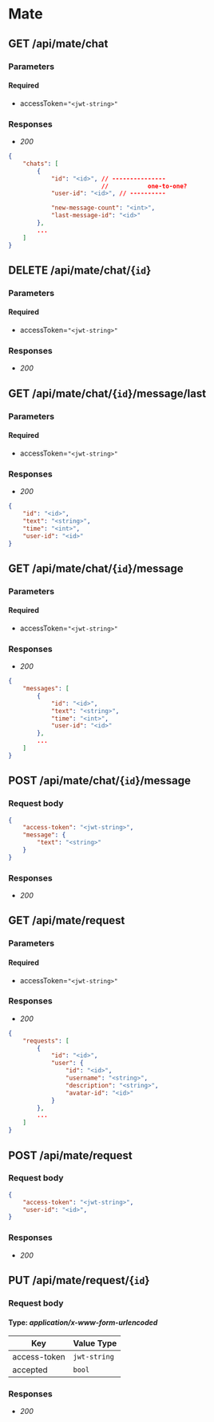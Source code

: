 # Mate

## GET /api/mate/chat

### Parameters
#### Required
- accessToken=`"<jwt-string>"`

### Responses
- *200*
```json
{
    "chats": [
        {
            "id": "<id>", // ---------------
                          //           one-to-one?
            "user-id": "<id>", // ----------

            "new-message-count": "<int>",
            "last-message-id": "<id>"
        },
        ...
    ]
}
```

## DELETE /api/mate/chat/{`id`}

### Parameters
#### Required
- accessToken=`"<jwt-string>"`

### Responses
- *200*

<!-- -------------------------------------------- -->

## GET /api/mate/chat/{`id`}/message/last

### Parameters
#### Required
- accessToken=`"<jwt-string>"`

### Responses
- *200*
```json
{
    "id": "<id>",
    "text": "<string>",
    "time": "<int>",
    "user-id": "<id>"
}
```

## GET /api/mate/chat/{`id`}/message

### Parameters
#### Required
- accessToken=`"<jwt-string>"`

### Responses
- *200*
```json
{
    "messages": [
        {
            "id": "<id>",
            "text": "<string>",
            "time": "<int>",
            "user-id": "<id>"
        },
        ...
    ]
}
```

## POST /api/mate/chat/{`id`}/message

### Request body
```json
{
    "access-token": "<jwt-string>",
    "message": {
        "text": "<string>"
    }
}
```

### Responses
- *200*

<!-- -------------------------------------------- -->

## GET /api/mate/request

### Parameters
#### Required
- accessToken=`"<jwt-string>"`

### Responses
- *200*
```json
{
    "requests": [
        {
            "id": "<id>",
            "user": {
                "id": "<id>",
                "username": "<string>",
                "description": "<string>",
                "avatar-id": "<id>"
            }
        },
        ...
    ]
}
```

## POST /api/mate/request

### Request body
```json
{
    "access-token": "<jwt-string>",
    "user-id": "<id>",
}
```

### Responses
- *200*

## PUT /api/mate/request/{`id`}

### Request body
#### Type: *application/x-www-form-urlencoded*
| Key | Value Type |
|-----|------------|
| access-token | `jwt-string` | 
| accepted | `bool` | 

### Responses
- *200*